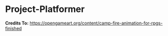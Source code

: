 # Project-Platformer

<b> Credits To:</b>
https://opengameart.org/content/camp-fire-animation-for-rpgs-finished
